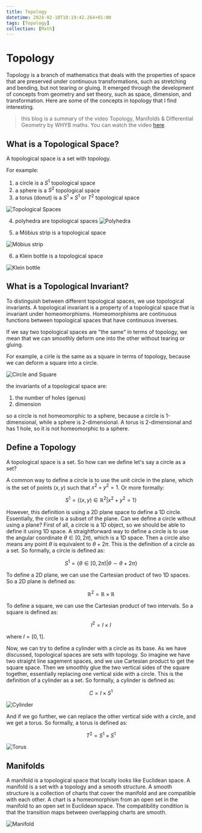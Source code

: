 ```yaml
---
title: Topology
datetime: 2024-02-10T10:19:42.264+01:00
tags: [Topology]
collection: [Math]
---
```

# Topology
Topology is a branch of mathematics that deals with the properties of space that are preserved under continuous transformations, such as stretching and bending, but not tearing or gluing. It emerged through the development of concepts from geometry and set theory, such as space, dimension, and transformation. Here are some of the concepts in topology that I find interesting.

> this blog is a summary of the video Topology, Manifolds & Differential Geometry by WHYB maths. You can watch the video [here](https://www.youtube.com/playlist?list=PLxBAVPVHJPcrNrcEBKbqC_ykiVqfxZgNl).

## What is a Topological Space?
A topological space is a set with topology.

For example:
1. a circle is a $S^1$ topological space
2. a sphere is a $S^2$ topological space
3. a torus (donut) is a $S^1 \times S^1$ or $T^2$ topological space

![Topological Spaces](images/Topology/Topological_space_example.png)

4. polyhedra are topological spaces
![Polyhedra](images/Topology/Topological_space_example_polyhedrons.png)

5. a Möbius strip is a topological space

![Möbius strip](images/Topology/topological_space_Möbius_Strip.jpg)

6. a Klein bottle is a topological space

![Klein bottle](images/Topology/topological_space_Klein_bottle.jpg)

## What is a Topological Invariant?
To distinguish between different topological spaces, we use topological invariants. A topological invariant is a property of a topological space that is invariant under homeomorphisms. Homeomorphisms are continuous functions between topological spaces that have continuous inverses.

If we say two topological spaces are "the same" in terms of topology, we mean that we can smoothly deform one into the other without tearing or gluing.

For example, a cirle is the same as a square in terms of topology, because we can deform a square into a circle. 

![Circle and Square](images/Topology/Topological_Invariant_example.png)

the invariants of a topological space are:
1. the number of holes (genus)
2. dimension

so a circle is not homeomorphic to a sphere, because a circle is 1-dimensional, while a sphere is 2-dimensional. A torus is 2-dimensional and has 1 hole, so it is not homeomorphic to a sphere.

## Define a Topology

A topological space is a set. So how can we define let's say a circle as a set?

A common way to define a circle is to use the unit circle in the plane, which is the set of points $(x, y)$ such that $x^2 + y^2 = 1$. Or more formally:

$$S^1 = \{(x, y) \in \mathbb{R}^2 | x^2 + y^2 = 1\}$$

However, this definition is using a 2D plane space to define a 1D circle. Essentially, the circle is a subset of the plane. Can we define a circle without using a plane? First of all, a circle is a 1D object, so we should be able to define it using 1D space. A straightforward way to define a circle is to use the angular coordinate $\theta \in [0, 2\pi)$, which is a 1D space. Then a circle also means any point $\theta$ is equivalent to $\theta + 2\pi$. This is the definition of a circle as a set. So formally, a circle is defined as:

$$S^1 = \{\theta \in [0, 2\pi) | \theta \sim \theta + 2\pi\}$$

To define a 2D plane, we can use the Cartesian product of two 1D spaces. So a 2D plane is defined as:

$$\mathbb{R}^2 = \mathbb{R} \times \mathbb{R}$$

To define a square, we can use the Cartesian product of two intervals. So a square is defined as:

$$I^2 = I \times I$$

where $I = [0, 1]$.

Now, we can try to define a cylinder with a circle as its base. As we have discussed, topological spaces are sets with topology. So imagine we have two straight line sagement spaces, and we use Cartesian product to get the square space. Then we smoothly glue the two vertical sides of the square together, essentially replacing one vertical side with a circle. This is the definition of a cylinder as a set. So formally, a cylinder is defined as:

$$
C = I \times S^1
$$

![Cylinder](images/Topology/cylinder_construction.png)

And if we go further, we can replace the other vertical side with a circle, and we get a torus. So formally, a torus is defined as:

$$
T^2 = S^1 \times S^1
$$

![Torus](images/Topology/torus_construction.jpg)

## Manifolds

A manifold is a topological space that locally looks like Euclidean space. A manifold is a set with a topology and a smooth structure. A smooth structure is a collection of charts that cover the manifold and are compatible with each other. A chart is a homeomorphism from an open set in the manifold to an open set in Euclidean space. The compatibility condition is that the transition maps between overlapping charts are smooth.

![Manifold](images/Topology/Manifold.png)